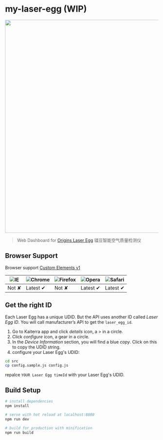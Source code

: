 # my-laser-egg (WIP)

<p align="center">
  <img src="screen.png" width="700px">
</p>

> Web Dashboard for [Origins Laser Egg](http://originstech.com/products/laser-egg/) 镭豆智能空气质量检测仪

## Browser Support

Browser support [Custom Elements v1](https://html.spec.whatwg.org/multipage/scripting.html#custom-elements)

![IE](https://cloud.githubusercontent.com/assets/398893/3528325/20373e76-078e-11e4-8e3a-1cb86cf506f0.png) | ![Chrome](https://cloud.githubusercontent.com/assets/398893/3528328/23bc7bc4-078e-11e4-8752-ba2809bf5cce.png) | ![Firefox](https://cloud.githubusercontent.com/assets/398893/3528329/26283ab0-078e-11e4-84d4-db2cf1009953.png) | ![Opera](https://cloud.githubusercontent.com/assets/398893/3528330/27ec9fa8-078e-11e4-95cb-709fd11dac16.png) | ![Safari](https://cloud.githubusercontent.com/assets/398893/3528331/29df8618-078e-11e4-8e3e-ed8ac738693f.png)
--- | --- | --- | --- | --- |
Not ✘ | Latest ✔ | Not ✘ | Latest ✔ | Latest ✔ |

## Get the right ID

Each Laser Egg has a unique UDID. But the API uses another ID called *Laser Egg ID*. You will call manufacturer’s API to get the `laser_egg_id`.

1. Go to Kaiterra app and click *details* icon, a \> in a circle.
2. Click *configure* icon, a gear in a circle.
3. In the *Device Information* section, you will find a blue *copy*. Click on this to copy the UDID string.
4. configure your Laser Egg's UDID:

```bash
cd src
cp config.sample.js config.js
```

repalce `YOUR Laser Egg timeId` with your Laser Egg's UDID.

## Build Setup

``` bash
# install dependencies
npm install

# serve with hot reload at localhost:8080
npm run dev

# build for production with minification
npm run build
```
